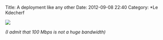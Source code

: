 Title: A deployment like any other
Date: 2012-09-08 22:40
Category: *Le Kdecherf

![]({attach}network-overload.png)

_(I admit that 100 Mbps is not a huge bandwidth)_
